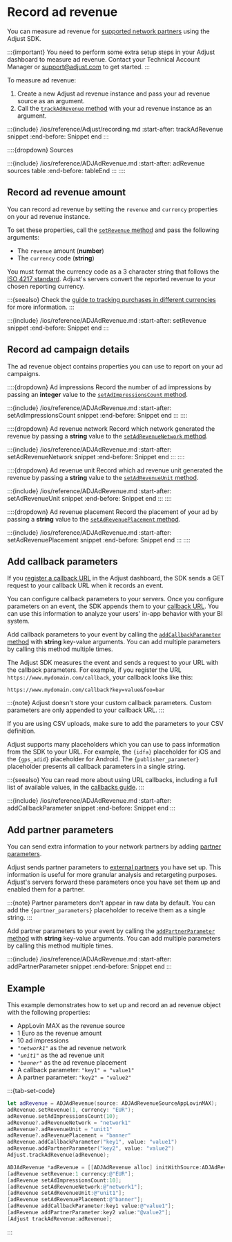 # Record ad revenue

You can measure ad revenue for [supported network partners](hc:ad-revenue) using the Adjust SDK.

:::{important}
You need to perform some extra setup steps in your Adjust dashboard to measure ad revenue. Contact your Technical Account Manager or <support@adjust.com> to get started.
:::

To measure ad revenue:

1. Create a new Adjust ad revenue instance and pass your ad revenue source as an argument.
2. Call the [`trackAdRevenue` method](#ios-trackadrevenue-invocation) with your ad revenue instance as an argument.

:::{include} /ios/reference/Adjust/recording.md
:start-after: trackAdRevenue snippet
:end-before: Snippet end
:::

::::{dropdown} Sources

:::{include} /ios/reference/ADJAdRevenue.md
:start-after: adRevenue sources table
:end-before: tableEnd
:::
::::

## Record ad revenue amount

You can record ad revenue by setting the `revenue` and `currency` properties on your ad revenue instance.

To set these properties, call the [`setRevenue` method](#ios-adjadrevenue-setrevenue-invocation) and pass the following arguments:

* The `revenue` amount (**number**)
* The `currency` code (**string**)

You must format the currency code as a 3 character string that follows the [ISO 4217 standard](https://www.iban.com/currency-codes). Adjust's servers convert the reported revenue to your chosen reporting currency. 

:::{seealso}
Check the [guide to tracking purchases in different currencies](hc:currency-conversion) for more information.
:::

:::{include} /ios/reference/ADJAdRevenue.md
:start-after: setRevenue snippet
:end-before: Snippet end
:::

## Record ad campaign details

The ad revenue object contains properties you can use to report on your ad campaigns.

::::{dropdown} Ad impressions
Record the number of ad impressions by passing an **integer** value to the [`setAdImpressionsCount` method](#ios-setadimpressionscount-invocation).

:::{include} /ios/reference/ADJAdRevenue.md
:start-after: setAdImpressionsCount snippet
:end-before: Snippet end
:::
::::

::::{dropdown} Ad revenue network
Record which network generated the revenue by passing a **string** value to the [`setAdRevenueNetwork` method](#ios-setadrevenuenetwork-invocation).

:::{include} /ios/reference/ADJAdRevenue.md
:start-after: setAdRevenueNetwork snippet
:end-before: Snippet end
:::
::::

::::{dropdown} Ad revenue unit
Record which ad revenue unit generated the revenue by passing a **string** value to the [`setAdRevenueUnit` method](#ios-setadrevenueunit-invocation).

:::{include} /ios/reference/ADJAdRevenue.md
:start-after: setAdRevenueUnit snippet
:end-before: Snippet end
:::
::::

::::{dropdown} Ad revenue placement
Record the placement of your ad by passing a **string** value to the [`setAdRevenuePlacement` method](#ios-setadrevenueplacement-invocation).

:::{include} /ios/reference/ADJAdRevenue.md
:start-after: setAdRevenuePlacement snippet
:end-before: Snippet end
:::
::::

## Add callback parameters

If you [register a callback URL](hc:best-practices-callbacks) in the Adjust dashboard, the SDK sends a GET request to your callback URL when it records an event.

You can configure callback parameters to your servers. Once you configure parameters on an event, the SDK appends them to your [callback URL](hc:raw-data-exports). You can use this information to analyze your users' in-app behavior with your BI system.

Add callback parameters to your event by calling the [`addCallbackParameter` method](#ios-adjadrevenue-addcallbackparameter-invocation) with **string** key-value arguments. You can add multiple parameters by calling this method multiple times.

The Adjust SDK measures the event and sends a request to your URL with the callback parameters. For example, if you register the URL `https://www.mydomain.com/callback`, your callback looks like this:

```
https://www.mydomain.com/callback?key=value&foo=bar
```

:::{note}
Adjust doesn't store your custom callback parameters. Custom parameters are only appended to your callback URL.
:::

If you are using CSV uploads, make sure to add the parameters to your CSV definition.

Adjust supports many placeholders which you can use to pass information from the SDK to your URL. For example, the `{idfa}` placeholder for iOS and the `{gps_adid}` placeholder for Android. The `{publisher_parameter}` placeholder presents all callback parameters in a single string.

:::{seealso}
You can read more about using URL callbacks, including a full list of available values, in the [callbacks guide](hc:callbacks).
:::

:::{include} /ios/reference/ADJAdRevenue.md
:start-after: addCallbackParameter snippet
:end-before: Snippet end
:::

## Add partner parameters

You can send extra information to your network partners by adding [partner parameters](hc:advanced-event-setup#receive-custom-data-with-partner-parameters).

Adjust sends partner parameters to [external partners](hc:integrated-partners) you have set up. This information is useful for more granular analysis and retargeting purposes. Adjust's servers forward these parameters once you have set them up and enabled them for a partner.

:::{note}
Partner parameters don't appear in raw data by default. You can add the `{partner_parameters}` placeholder to receive them as a single string.
:::

Add partner parameters to your event by calling the [`addPartnerParameter` method](#ios-adjadrevenue-addpartnerparameter-invocation) with **string** key-value arguments. You can add multiple parameters by calling this method multiple times.

:::{include} /ios/reference/ADJAdRevenue.md
:start-after: addPartnerParameter snippet
:end-before: Snippet end
:::

## Example

This example demonstrates how to set up and record an ad revenue object with the following properties:

* AppLovin MAX as the revenue source
* 1 Euro as the revenue amount
* 10 ad impressions
* *`"network1"`* as the ad revenue network
* *`"unit1"`* as the ad revenue unit
* *`"banner"`* as the ad revenue placement
* A callback parameter: `"key1" = "value1"`
* A partner parameter: `"key2" = "value2"`

:::{tab-set-code}

```swift
let adRevenue = ADJAdRevenue(source: ADJAdRevenueSourceAppLovinMAX);
adRevenue.setRevenue(1, currency: "EUR");
adRevenue.setAdImpressionsCount(10);
adRevenue?.adRevenueNetwork = "network1"
adRevenue?.adRevenueUnit = "unit1"
adRevenue?.adRevenuePlacement = "banner"
adRevenue.addCallbackParameter("key1", value: "value1")
adRevenue.addPartnerParameter("key2", value: "value2")
Adjust.trackAdRevenue(adRevenue);
```

```objective-c
ADJAdRevenue *adRevenue = [[ADJAdRevenue alloc] initWithSource:ADJAdRevenueSourceAppLovinMAX];
[adRevenue setRevenue:1 currency:@"EUR"];
[adRevenue setAdImpressionsCount:10];
[adRevenue setAdRevenueNetwork:@"network1"];
[adRevenue setAdRevenueUnit:@"unit1"];
[adRevenue setAdRevenuePlacement:@"banner"];
[adRevenue addCallbackParameter:key1 value:@"value1"];
[adRevenue addPartnerParameter:key2 value:"@value2"];
[Adjust trackAdRevenue:adRevenue];
```
:::
